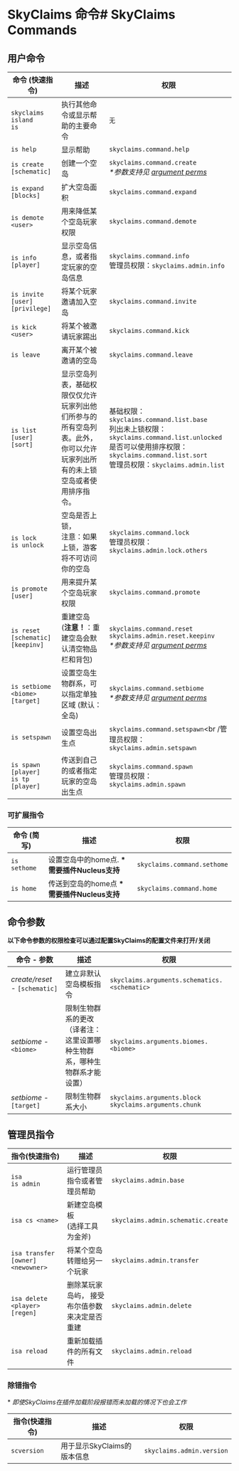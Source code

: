 # SkyClaims 命令# SkyClaims Commands

## 用户命令
| 命令 (快速指令) | 描述 | 权限 |
| --------------- | ----------- | ---------- |
| `skyclaims`<br />`island`<br />`is` | 执行其他命令或显示帮助的主要命令 | `无` |
| `is help` | 显示帮助 | `skyclaims.command.help` |
| `is create [schematic]` | 创建一个空岛 | `skyclaims.command.create`<br />_*参数支持见 [argument perms](#command-arguments)_ |
| `is expand [blocks]` | 扩大空岛面积 | `skyclaims.command.expand` |
| `is demote <user>` | 用来降低某个空岛玩家权限 | `skyclaims.command.demote` |
| `is info [player]` | 显示空岛信息，或者指定玩家的空岛信息 | `skyclaims.command.info`<br />管理员权限：`skyclaims.admin.info` |
| `is invite [user] [privilege]` | 将某个玩家邀请加入空岛 | `skyclaims.command.invite` |
| `is kick <user>` | 将某个被邀请玩家踢出 | `skyclaims.command.kick` |
| `is leave` | 离开某个被邀请的空岛 | `skyclaims.command.leave` |
| `is list [user] [sort]` | 显示空岛列表，基础权限仅仅允许玩家列出他们所参与的所有空岛列表。此外，你可以允许玩家列出所有的未上锁空岛或者使用排序指令。 | 基础权限：`skyclaims.command.list.base`<br />列出未上锁权限：`skyclaims.command.list.unlocked`<br />是否可以使用排序权限：`skyclaims.command.list.sort`<br />管理员权限：`skyclaims.admin.list` |
| `is lock`<br />`is unlock` | 空岛是否上锁，<br />注意：如果上锁，游客将不可访问你的空岛 | `skyclaims.command.lock`<br />管理员权限：`skyclaims.admin.lock.others` |
| `is promote [user]` | 用来提升某个空岛玩家权限 | `skyclaims.command.promote` |
| `is reset [schematic] [keepinv]` | 重建空岛 <br />(**注意！**：重建空岛会默认清空物品栏和背包) | `skyclaims.command.reset`<br/>`skyclaims.admin.reset.keepinv`<br/>_*参数支持见 [argument perms](#command-arguments)_ |
| `is setbiome <biome> [target]` | 设置空岛生物群系，可以指定单独区域 (默认：全岛) | `skyclaims.command.setbiome`<br />_*参数支持见 [argument perms](#command-arguments)_ |
| `is setspawn` | 设置空岛出生点 | `skyclaims.command.setspawn`<br /管理员权限：`skyclaims.admin.setspawn` |
| `is spawn [player]`<br />`is tp [player]` | 传送到自己的或者指定玩家的空岛出生点 | `skyclaims.command.spawn`<br />管理员权限： `skyclaims.admin.spawn` |

### 可扩展指令

| 命令 (简写) | 描述 | 权限 |
| --------------- | ----------- | ---------- |
| `is sethome` | 设置空岛中的home点. **\*需要插件Nucleus支持** | `skyclaims.command.sethome` |
| `is home` | 传送到空岛的home点 **\*需要插件Nucleus支持** | `skyclaims.command.home` |

## 命令参数
**以下命令参数的权限检查可以通过配置SkyClaims的配置文件来打开/关闭**

| 命令 - 参数 | 描述 | 权限 |
| --------------- | ----------- | ---------- |
| _create/reset_ - `[schematic]` | 建立非默认空岛模板指令 | `skyclaims.arguments.schematics.<schematic>` |
| _setbiome_ - `<biome>` | 限制生物群系的更改<br />（译者注：这里设置哪种生物群系，哪种生物群系才能设置） | `skyclaims.arguments.biomes.<biome>` |
| _setbiome_ - `[target]` | 限制生物群系大小 | `skyclaims.arguments.block`<br />`skyclaims.arguments.chunk` |

## 管理员指令
| 指令(快速指令) | 描述 | 权限 |
| --------------- | ----------- | ---------- |
| `isa`<br />`is admin` | 运行管理员指令或者管理员帮助 | `skyclaims.admin.base` |
| `isa cs <name>`| 新建空岛模板<br />(选择工具为金斧) | `skyclaims.admin.schematic.create` |
| `isa transfer [owner] <newowner>` | 将某个空岛转赠给另一个玩家 | `skyclaims.admin.transfer` |
| `isa delete <player> [regen]` | 删除某玩家岛屿， 接受布尔值参数来决定是否重建 | `skyclaims.admin.delete` |
| `isa reload` | 重新加载插件的所有文件  | `skyclaims.admin.reload` |

### 除错指令
\* _即使SkyClaims在插件加载阶段报错而未加载的情况下也会工作_

| 指令(快速指令) | 描述 | 权限 |
| --------------- | ----------- | ---------- |
| `scversion` | 用于显示SkyClaims的版本信息  | `skyclaims.admin.version` |
